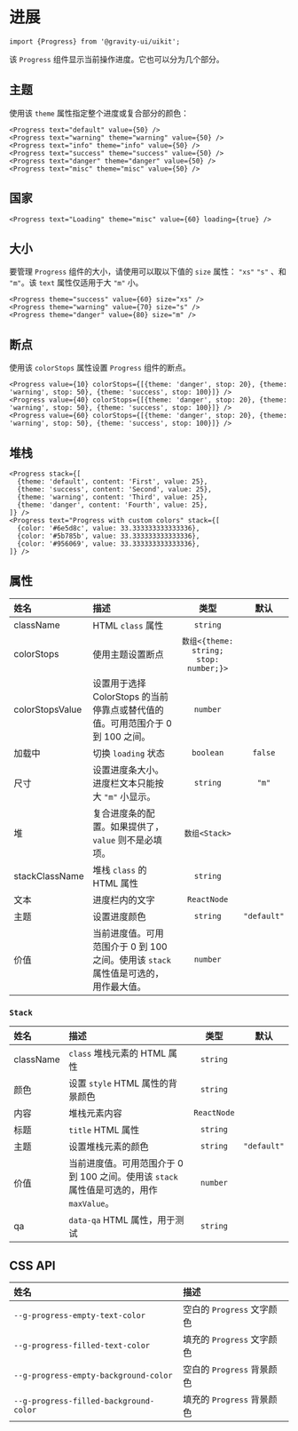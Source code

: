 <!--GITHUB_BLOCK-->

# 进展

<!--/GITHUB_BLOCK-->

```tsx
import {Progress} from '@gravity-ui/uikit';
```

该 `Progress` 组件显示当前操作进度。它也可以分为几个部分。

## 主题

使用该 `theme` 属性指定整个进度或复合部分的颜色：

<!--LANDING_BLOCK

<ExampleBlock
  code={`
<Progress text="default" value={50} />
<Progress text="warning" theme="warning" value={50} />
<Progress text="info" theme="info" value={50} />
<Progress text="success" theme="success" value={50} />
<Progress text="danger" theme="danger" value={50} />
<Progress text="misc" theme="misc" value={50} />
`}
>
  <div style={{width: '30%'}}>
    <UIKit.Progress text="default" value={50} />
    <div style={{height: '15px'}} />
    <UIKit.Progress text="success" theme="success" value={50} />
  </div>
  <div style={{width: '30%'}}>
    <UIKit.Progress text="warning" theme="warning" value={50} />
    <div style={{height: '15px'}} />
    <UIKit.Progress text="danger" theme="danger" value={50} />
  </div>
  <div style={{width: '30%'}}>
    <UIKit.Progress text="info" theme="info "value={50} />
    <div style={{height: '15px'}} />
    <UIKit.Progress text="misc" theme="misc" value={50} />
  </div>
</ExampleBlock>

LANDING_BLOCK-->

<!--GITHUB_BLOCK-->

```tsx
<Progress text="default" value={50} />
<Progress text="warning" theme="warning" value={50} />
<Progress text="info" theme="info" value={50} />
<Progress text="success" theme="success" value={50} />
<Progress text="danger" theme="danger" value={50} />
<Progress text="misc" theme="misc" value={50} />
```

<!--/GITHUB_BLOCK-->

## 国家

<!--LANDING_BLOCK

<ExampleBlock
  code={`
<Progress text="Loading" theme="misc" value={60} loading={true} />
`}
>
  <div style={{width: '30%'}}>
    <UIKit.Progress text="Loading" theme="misc" value={60} loading={true} />
  </div>
</ExampleBlock>

LANDING_BLOCK-->

<!--GITHUB_BLOCK-->

```tsx
<Progress text="Loading" theme="misc" value={60} loading={true} />
```

<!--/GITHUB_BLOCK-->

## 大小

要管理 `Progress` 组件的大小，请使用可以取以下值的 `size` 属性： `"xs"` `"s"` 、和 `"m"`。该 `text` 属性仅适用于大 `"m"` 小。

<!--LANDING_BLOCK

<ExampleBlock
  code={`
<Progress theme="success" value={60} size="xs" />
<Progress theme="warning" value={70} size="s" />
<Progress theme="danger" value={80} size="m" />
`}
>
  <div style={{width: '30%'}}><UIKit.Progress theme="success" value={60} size="xs" /></div>
  <div style={{width: '30%'}}><UIKit.Progress theme="warning" value={70} size="s" /></div>
  <div style={{width: '30%'}}><UIKit.Progress theme="danger" value={80} size="m" /></div>
</ExampleBlock>

LANDING_BLOCK-->

<!--GITHUB_BLOCK-->

```tsx
<Progress theme="success" value={60} size="xs" />
<Progress theme="warning" value={70} size="s" />
<Progress theme="danger" value={80} size="m" />
```

<!--/GITHUB_BLOCK-->

## 断点

使用该 `colorStops` 属性设置 `Progress` 组件的断点。

<!--LANDING_BLOCK

<ExampleBlock
  code={`
<Progress
  value={10}
  colorStops={[{theme: 'danger', stop: 20}, {theme: 'warning', stop: 50}, {theme: 'success', stop: 100}]}
/>
<Progress
  value={40}
  colorStops={[{theme: 'danger', stop: 20}, {theme: 'warning', stop: 50}, {theme: 'success', stop: 100}]}
/>
<Progress
  value={60}
  colorStops={[{theme: 'danger', stop: 20}, {theme: 'warning', stop: 50}, {theme: 'success', stop: 100}]}
/>
`}
>
  <div style={{width: '30%'}}>
    <UIKit.Progress
      value={10}
      colorStops={[{theme: 'danger', stop: 20}, {theme: 'warning', stop: 50}, {theme: 'success', stop: 100}]}
    />
  </div>
  <div style={{width: '30%'}}>
    <UIKit.Progress
      value={40}
      colorStops={[{theme: 'danger', stop: 20}, {theme: 'warning', stop: 50}, {theme: 'success', stop: 100}]}
    />
  </div>
  <div style={{width: '30%'}}>
    <UIKit.Progress
      value={60}
      colorStops={[{theme: 'danger', stop: 20}, {theme: 'warning', stop: 50}, {theme: 'success', stop: 100}]}
    />
  </div>
</ExampleBlock>

LANDING_BLOCK-->

<!--GITHUB_BLOCK-->

```tsx
<Progress value={10} colorStops={[{theme: 'danger', stop: 20}, {theme: 'warning', stop: 50}, {theme: 'success', stop: 100}]} />
<Progress value={40} colorStops={[{theme: 'danger', stop: 20}, {theme: 'warning', stop: 50}, {theme: 'success', stop: 100}]} />
<Progress value={60} colorStops={[{theme: 'danger', stop: 20}, {theme: 'warning', stop: 50}, {theme: 'success', stop: 100}]} />
```

<!--/GITHUB_BLOCK-->

## 堆栈

<!--LANDING_BLOCK

<ExampleBlock
  code={`
<Progress
  stack={[
    {theme: 'default', content: 'First', value: 25},
    {theme: 'success', content: 'Second', value: 25},
    {theme: 'warning', content: 'Third', value: 25},
    {theme: 'danger', content: 'Fourth', value: 25},
  ]}
/>
<Progress text="Progress with custom colors"
  stack={[
    {color: '#6e5d8c', value: 33.333333333333336},
    {color: '#5b785b', value: 33.333333333333336},
    {color: '#956069', value: 33.333333333333336},
  ]}
/>
`}
>
<div style={{width: '30%'}}>
  <UIKit.Progress
    stack={[
      {theme: 'default', content: 'First', value: 25},
      {theme: 'success', content: 'Second', value: 25},
      {theme: 'warning', content: 'Third', value: 25},
      {theme: 'danger', content: 'Fourth', value: 25},
    ]}
  />
</div>
<div style={{width: '30%'}}>
  <UIKit.Progress text="Progress with custom colors"
    stack={[
      {color: '#6e5d8c', value: 33.333333333333336},
      {color: '#5b785b', value: 33.333333333333336},
      {color: '#956069', value: 33.333333333333336},
    ]}
  />
</div>
</ExampleBlock>

LANDING_BLOCK-->

<!--GITHUB_BLOCK-->

```tsx
<Progress stack={[
  {theme: 'default', content: 'First', value: 25},
  {theme: 'success', content: 'Second', value: 25},
  {theme: 'warning', content: 'Third', value: 25},
  {theme: 'danger', content: 'Fourth', value: 25},
]} />
<Progress text="Progress with custom colors" stack={[
  {color: '#6e5d8c', value: 33.333333333333336},
  {color: '#5b785b', value: 33.333333333333336},
  {color: '#956069', value: 33.333333333333336},
]} />
```

<!--/GITHUB_BLOCK-->

## 属性

| 姓名            | 描述                                                                                |                  类型                  |    默认     |
| :-------------- | :---------------------------------------------------------------------------------- | :------------------------------------: | :---------: |
| className       | HTML `class` 属性                                                                   |                `string`                |             |
| colorStops      | 使用主题设置断点                                                                    | `数组<{theme: string; stop: number;}>` |             |
| colorStopsValue | 设置用于选择 ColorStops 的当前停靠点或替代值的值。可用范围介于 0 到 100 之间。      |                `number`                |             |
| 加载中          | 切换 `loading` 状态                                                                 |               `boolean`                |   `false`   |
| 尺寸            | 设置进度条大小。进度栏文本只能按大 `"m"` 小显示。                                   |                `string`                |    `"m"`    |
| 堆              | 复合进度条的配置。如果提供了， `value` 则不是必填项。                               |             `数组<Stack>`              |             |
| stackClassName  | 堆栈 `class` 的 HTML 属性                                                           |                `string`                |             |
| 文本            | 进度栏内的文字                                                                      |              `ReactNode`               |             |
| 主题            | 设置进度颜色                                                                        |                `string`                | `"default"` |
| 价值            | 当前进度值。可用范围介于 0 到 100 之间。使用该 `stack` 属性值是可选的，用作最大值。 |                `number`                |             |

### `Stack`

| 姓名      | 描述                                                                                     |    类型     |    默认     |
| :-------- | :--------------------------------------------------------------------------------------- | :---------: | :---------: |
| className | `class` 堆栈元素的 HTML 属性                                                             |  `string`   |             |
| 颜色      | 设置 `style` HTML 属性的背景颜色                                                         |  `string`   |             |
| 内容      | 堆栈元素内容                                                                             | `ReactNode` |             |
| 标题      | `title` HTML 属性                                                                        |  `string`   |             |
| 主题      | 设置堆栈元素的颜色                                                                       |  `string`   | `"default"` |
| 价值      | 当前进度值。可用范围介于 0 到 100 之间。使用该 `stack` 属性值是可选的，用作 `maxValue`。 |  `number`   |             |
| qa        | `data-qa` HTML 属性，用于测试                                                            |  `string`   |             |

## CSS API

| 姓名                                   | 描述                       |
| :------------------------------------- | :------------------------- |
| `--g-progress-empty-text-color`        | 空白的 `Progress` 文字颜色 |
| `--g-progress-filled-text-color`       | 填充的 `Progress` 文字颜色 |
| `--g-progress-empty-background-color`  | 空白的 `Progress` 背景颜色 |
| `--g-progress-filled-background-color` | 填充的 `Progress` 背景颜色 |
